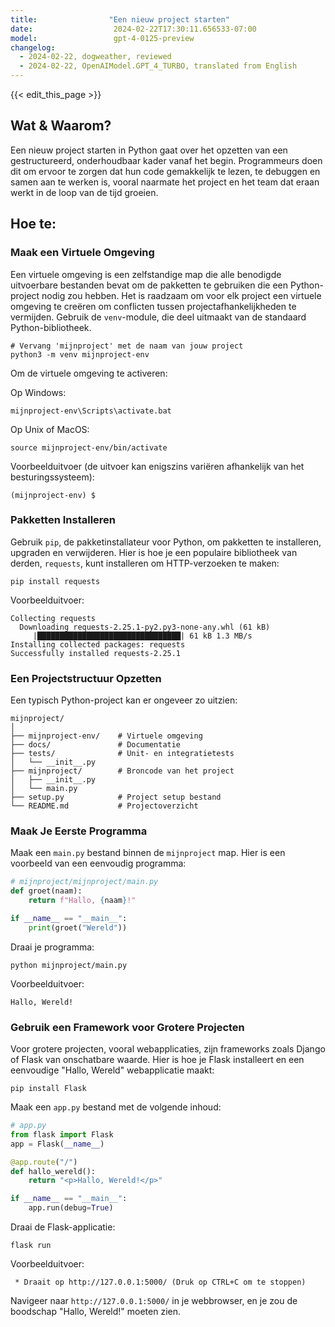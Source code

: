 ```yaml
---
title:                "Een nieuw project starten"
date:                  2024-02-22T17:30:11.656533-07:00
model:                 gpt-4-0125-preview
changelog:
  - 2024-02-22, dogweather, reviewed
  - 2024-02-22, OpenAIModel.GPT_4_TURBO, translated from English
---
```


{{< edit_this_page >}}

## Wat & Waarom?

Een nieuw project starten in Python gaat over het opzetten van een gestructureerd, onderhoudbaar kader vanaf het begin. Programmeurs doen dit om ervoor te zorgen dat hun code gemakkelijk te lezen, te debuggen en samen aan te werken is, vooral naarmate het project en het team dat eraan werkt in de loop van de tijd groeien.

## Hoe te:

### Maak een Virtuele Omgeving
Een virtuele omgeving is een zelfstandige map die alle benodigde uitvoerbare bestanden bevat om de pakketten te gebruiken die een Python-project nodig zou hebben. Het is raadzaam om voor elk project een virtuele omgeving te creëren om conflicten tussen projectafhankelijkheden te vermijden. Gebruik de `venv`-module, die deel uitmaakt van de standaard Python-bibliotheek.

```shell
# Vervang 'mijnproject' met de naam van jouw project
python3 -m venv mijnproject-env
```

Om de virtuele omgeving te activeren:

Op Windows:
```shell
mijnproject-env\Scripts\activate.bat
```

Op Unix of MacOS:
```shell
source mijnproject-env/bin/activate
```

Voorbeelduitvoer (de uitvoer kan enigszins variëren afhankelijk van het besturingssysteem):
```shell
(mijnproject-env) $
```

### Pakketten Installeren
Gebruik `pip`, de pakketinstallateur voor Python, om pakketten te installeren, upgraden en verwijderen. Hier is hoe je een populaire bibliotheek van derden, `requests`, kunt installeren om HTTP-verzoeken te maken:

```shell
pip install requests
```

Voorbeelduitvoer:
```shell
Collecting requests
  Downloading requests-2.25.1-py2.py3-none-any.whl (61 kB)
     |████████████████████████████████| 61 kB 1.3 MB/s
Installing collected packages: requests
Successfully installed requests-2.25.1
```

### Een Projectstructuur Opzetten
Een typisch Python-project kan er ongeveer zo uitzien:

```
mijnproject/
│
├── mijnproject-env/    # Virtuele omgeving
├── docs/               # Documentatie
├── tests/              # Unit- en integratietests
│   └── __init__.py
├── mijnproject/        # Broncode van het project 
│   ├── __init__.py
│   └── main.py
├── setup.py            # Project setup bestand
└── README.md           # Projectoverzicht
```

### Maak Je Eerste Programma
Maak een `main.py` bestand binnen de `mijnproject` map. Hier is een voorbeeld van een eenvoudig programma:

```python
# mijnproject/mijnproject/main.py
def groet(naam):
    return f"Hallo, {naam}!"

if __name__ == "__main__":
    print(groet("Wereld"))
```

Draai je programma:

```shell
python mijnproject/main.py
```

Voorbeelduitvoer:
```shell
Hallo, Wereld!
```

### Gebruik een Framework voor Grotere Projecten
Voor grotere projecten, vooral webapplicaties, zijn frameworks zoals Django of Flask van onschatbare waarde. Hier is hoe je Flask installeert en een eenvoudige "Hallo, Wereld" webapplicatie maakt:

```shell
pip install Flask
```

Maak een `app.py` bestand met de volgende inhoud:

```python
# app.py
from flask import Flask
app = Flask(__name__)

@app.route("/")
def hallo_wereld():
    return "<p>Hallo, Wereld!</p>"

if __name__ == "__main__":
    app.run(debug=True)
```

Draai de Flask-applicatie:

```shell
flask run
```

Voorbeelduitvoer:
```shell
 * Draait op http://127.0.0.1:5000/ (Druk op CTRL+C om te stoppen)
```

Navigeer naar `http://127.0.0.1:5000/` in je webbrowser, en je zou de boodschap "Hallo, Wereld!" moeten zien.
